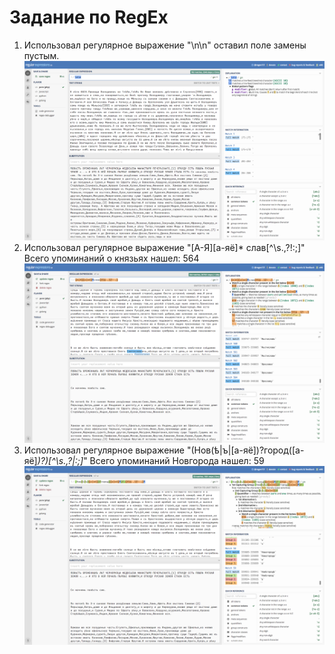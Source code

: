 # Задание по RegEx
1. Использовал регулярное выражение "\n\n" оставил поле замены пустым.
![](https://github.com/natarave/hw9/blob/master/Снимок%20экрана%202018-06-01%20в%2017.19.21.png)
2. Использовал регулярное выражение "[А-Я][а-яё]* слав[^\s.,\?!:;]" Всего упоминаний о князьях нашел: 564
![](https://github.com/natarave/hw9/blob/master/Снимок%20экрана%202018-06-01%20в%2017.40.16.png)
3. Использовал регулярное выражение "(Нов(ѣ|ъ|[а-яё])?город([а-яё]*)?)[^\s.,\?|:;]*" Всего упоминаний Новгорода нашел: 59
![](https://github.com/natarave/hw9/blob/master/Снимок%20экрана%202018-06-01%20в%2017.42.43.png)
